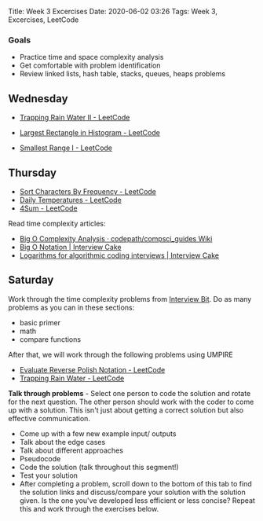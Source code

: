 Title: Week 3 Excercises
Date: 2020-06-02 03:26
Tags: Week 3, Excercises, LeetCode


### Goals

- Practice time and space complexity analysis
- Get comfortable with problem identification
- Review linked lists, hash table, stacks, queues, heaps problems



## Wednesday

* [Trapping Rain Water II - LeetCode](https://leetcode.com/problems/trapping-rain-water-ii/description/)
* [Largest Rectangle in Histogram - LeetCode](https://leetcode.com/problems/largest-rectangle-in-histogram/description/)


* [Smallest Range I - LeetCode](https://leetcode.com/problems/smallest-range-i/)



## Thursday


* [Sort Characters By Frequency - LeetCode](https://leetcode.com/problems/sort-characters-by-frequency/description/)
* [Daily Temperatures - LeetCode](https://leetcode.com/problems/daily-temperatures/description/)
* [4Sum - LeetCode](https://leetcode.com/problems/4sum/description/)



Read time complexity articles:

* [Big O Complexity Analysis · codepath/compsci_guides Wiki](https://github.com/codepath/compsci_guides/wiki/Big-O-Complexity-Analysis)
* [Big O Notation | Interview Cake](https://www.interviewcake.com/article/java/big-o-notation-time-and-space-complexity)
* [Logarithms for algorithmic coding interviews | Interview Cake](https://www.interviewcake.com/article/java/logarithms)





## Saturday

Work through the time complexity problems from [Interview Bit](https://www.interviewbit.com/courses/programming/topics/time-complexity/). Do as many problems as you can in these sections:

- basic primer
- math
- compare functions



After that, we will work through the following problems using UMPIRE

* [Evaluate Reverse Polish Notation - LeetCode](https://leetcode.com/problems/evaluate-reverse-polish-notation/description/)
* [Trapping Rain Water - LeetCode](https://leetcode.com/problems/trapping-rain-water/description/)

**Talk through problems** - Select one person to code  the solution and rotate for the next question. The other person should  work with the coder to come up with a solution. This isn't just about  getting a correct solution but also effective communication.

- Come up with a few new example input/ outputs
- Talk about the edge cases
- Talk about different approaches
- Pseudocode
- Code the solution (talk throughout this segment!)
- Test your solution
- After completing a problem, scroll down to the bottom of this tab to  find the solution links and discuss/compare your solution with the  solution given. Is the one you've developed less efficient or less  concise? Repeat this and work through the exercises below.


